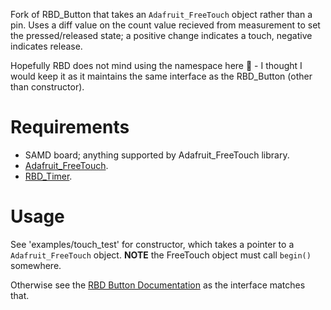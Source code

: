 Fork of RBD_Button that takes an `Adafruit_FreeTouch` object rather than a pin. Uses a diff value on the count value recieved from measurement to set the pressed/released state; a positive change indicates a touch, negative indicates release.

Hopefully RBD does not mind using the namespace here 🙂 - I thought I would keep it as it maintains the same interface as the RBD_Button (other than constructor).

# Requirements

* SAMD board; anything supported by Adafruit_FreeTouch library.
* [Adafruit_FreeTouch](https://github.com/adafruit/Adafruit_FreeTouch).
* [RBD_Timer](https://github.com/alextaujenis/RBD_Timer).

# Usage

See 'examples/touch_test' for constructor, which takes a pointer to a `Adafruit_FreeTouch` object. **NOTE** the FreeTouch object must call `begin()` somewhere.

Otherwise see the [RBD Button Documentation](https://robotsbigdata.com/docs-arduino-button.html) as the interface matches that.
